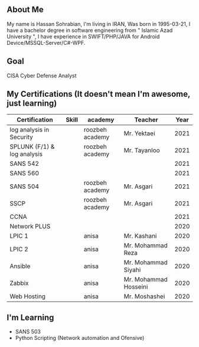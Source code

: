 ## About Me
My name is Hassan Sohrabian, I'm living in IRAN, Was born in 1995-03-21, I have a bachelor degree in software engineering from " Islamic Azad University ", I have experience in SWIFT/PHP/JAVA for Android Device/MSSQL-Server/C#-WPF.


## Goal 
CISA Cyber Defense Analyst

## My Certifications (It doesn't mean I'm awesome, just learning)
| Certification | Skill | academy |Teacher| Year |
|---------------|-------|---------|-------|------|
| log analysis in Security  |       | roozbeh academy       | Mr. Yektaei | 2021 |
| SPLUNK (F/1) & log analysis  |       | roozbeh academy       | Mr. Tayanloo | 2021 |
| SANS 542      |       |         | | 2021 |
| SANS 560      |       |         | | 2021 |
| SANS 504      |       | roozbeh academy       |Mr. Asgari| 2021 |
| SSCP          |       | roozbeh academy        |Mr. Asgari | 2021 |
| CCNA          |       |         | | 2021 |
| Network PLUS  |       |         | | 2020 |
| LPIC 1        |  |  anisa        |Mr. Kashani| 2020 |
| LPIC 2        |  |  anisa       |Mr. Mohammad Reza | 2020 |
| Ansible       |  |  anisa       |Mr. Mohammad Siyahi| 2020 |
| Zabbix        |  |  anisa       |Mr. Mohammad Hosseini | 2020 |
| Web Hosting   |  |  anisa       |Mr. Moshashei| 2020 |

## I'm Learning
- SANS 503
- Python Scripting (Network automation and Ofensive)

<!---
Sohrabian/Sohrabian is a ✨ special ✨ repository because its `README.md` (this file) appears on your GitHub profile.
You can click the Preview link to take a look at your changes.
--->
